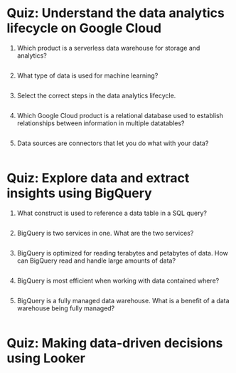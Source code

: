 # Quiz: Understand the data analytics lifecycle on Google Cloud

1. Which product is a serverless data warehouse for storage and analytics?
```bash

```
2. What type of data is used for machine learning?
```bash

```
3. Select the correct steps in the data analytics lifecycle.
```bash

```
4. Which Google Cloud product is a relational database used to establish relationships between information in multiple datatables?
```bash

```
5. Data sources are connectors that let you do what with your data?
```bash

```

# Quiz: Explore data and extract insights using BigQuery

1. What construct is used to reference a data table in a SQL query?
```bash

```
2. BigQuery is two services in one. What are the two services?
```bash

```
3. BigQuery is optimized for reading terabytes and petabytes of data. How can BigQuery read and handle large amounts of data?
```bash

```
4. BigQuery is most efficient when working with data contained where?
```bash

```
5. BigQuery is a fully managed data warehouse. What is a benefit of a data warehouse being fully managed?
```bash

```

# Quiz: Making data-driven decisions using Looker

```bash

```
